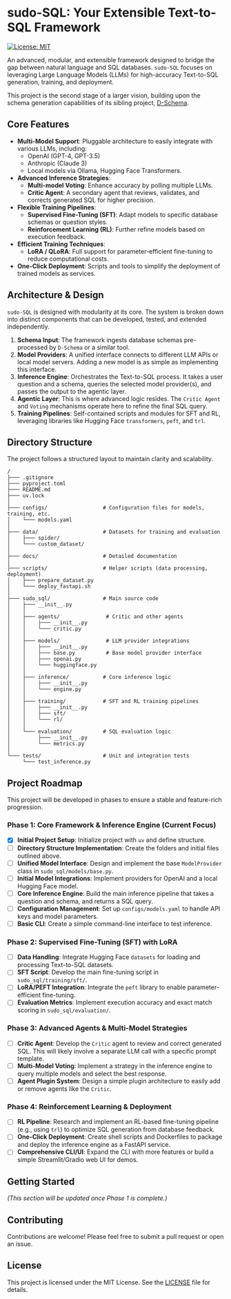 # sudo-SQL: Your Extensible Text-to-SQL Framework

[![License: MIT](https://img.shields.io/badge/License-MIT-yellow.svg)](https://opensource.org/licenses/MIT)

An advanced, modular, and extensible framework designed to bridge the gap between natural language and SQL databases. `sudo-SQL` focuses on leveraging Large Language Models (LLMs) for high-accuracy Text-to-SQL generation, training, and deployment.

This project is the second stage of a larger vision, building upon the schema generation capabilities of its sibling project, [D-Schema](https://github.com/sido-meet/D-Schema).

## Core Features

-   **Multi-Model Support**: Pluggable architecture to easily integrate with various LLMs, including:
    -   OpenAI (GPT-4, GPT-3.5)
    -   Anthropic (Claude 3)
    -   Local models via Ollama, Hugging Face Transformers.
-   **Advanced Inference Strategies**:
    -   **Multi-model Voting**: Enhance accuracy by polling multiple LLMs.
    -   **Critic Agent**: A secondary agent that reviews, validates, and corrects generated SQL for higher precision.
-   **Flexible Training Pipelines**:
    -   **Supervised Fine-Tuning (SFT)**: Adapt models to specific database schemas or question styles.
    -   **Reinforcement Learning (RL)**: Further refine models based on execution feedback.
-   **Efficient Training Techniques**:
    -   **LoRA / QLoRA**: Full support for parameter-efficient fine-tuning to reduce computational costs.
-   **One-Click Deployment**: Scripts and tools to simplify the deployment of trained models as services.

## Architecture & Design

`sudo-SQL` is designed with modularity at its core. The system is broken down into distinct components that can be developed, tested, and extended independently.

1.  **Schema Input**: The framework ingests database schemas pre-processed by `D-Schema` or a similar tool.
2.  **Model Providers**: A unified interface connects to different LLM APIs or local model servers. Adding a new model is as simple as implementing this interface.
3.  **Inference Engine**: Orchestrates the Text-to-SQL process. It takes a user question and a schema, queries the selected model provider(s), and passes the output to the agentic layer.
4.  **Agentic Layer**: This is where advanced logic resides. The `Critic Agent` and `Voting` mechanisms operate here to refine the final SQL query.
5.  **Training Pipelines**: Self-contained scripts and modules for SFT and RL, leveraging libraries like Hugging Face `transformers`, `peft`, and `trl`.

## Directory Structure

The project follows a structured layout to maintain clarity and scalability.

```
/
├─── .gitignore
├─── pyproject.toml
├─── README.md
├─── uv.lock
│
├─── configs/                  # Configuration files for models, training, etc.
│    └─── models.yaml
│
├─── data/                     # Datasets for training and evaluation
│    ├─── spider/
│    └─── custom_dataset/
│
├─── docs/                     # Detailed documentation
│
├─── scripts/                  # Helper scripts (data processing, deployment)
│    ├─── prepare_dataset.py
│    └─── deploy_fastapi.sh
│
├─── sudo_sql/                 # Main source code
│    ├─── __init__.py
│    │
│    ├─── agents/               # Critic and other agents
│    │    ├─── __init__.py
│    │    └─── critic.py
│    │
│    ├─── models/               # LLM provider integrations
│    │    ├─── __init__.py
│    │    ├─── base.py          # Base model provider interface
│    │    ├─── openai.py
│    │    └─── huggingface.py
│    │
│    ├─── inference/           # Core inference logic
│    │    ├─── __init__.py
│    │    └─── engine.py
│    │
│    ├─── training/            # SFT and RL training pipelines
│    │    ├─── __init__.py
│    │    ├─── sft/
│    │    └─── rl/
│    │
│    └─── evaluation/          # SQL evaluation logic
│         ├─── __init__.py
│         └─── metrics.py
│
└─── tests/                    # Unit and integration tests
     └─── test_inference.py
```

## Project Roadmap

This project will be developed in phases to ensure a stable and feature-rich progression.

### Phase 1: Core Framework & Inference Engine (Current Focus)

-   [x] **Initial Project Setup**: Initialize project with `uv` and define structure.
-   [ ] **Directory Structure Implementation**: Create the folders and initial files outlined above.
-   [ ] **Unified Model Interface**: Design and implement the base `ModelProvider` class in `sudo_sql/models/base.py`.
-   [ ] **Initial Model Integrations**: Implement providers for OpenAI and a local Hugging Face model.
-   [ ] **Core Inference Engine**: Build the main inference pipeline that takes a question and schema, and returns a SQL query.
-   [ ] **Configuration Management**: Set up `configs/models.yaml` to handle API keys and model parameters.
-   [ ] **Basic CLI**: Create a simple command-line interface to test inference.

### Phase 2: Supervised Fine-Tuning (SFT) with LoRA

-   [ ] **Data Handling**: Integrate Hugging Face `datasets` for loading and processing Text-to-SQL datasets.
-   [ ] **SFT Script**: Develop the main fine-tuning script in `sudo_sql/training/sft/`.
-   [ ] **LoRA/PEFT Integration**: Integrate the `peft` library to enable parameter-efficient fine-tuning.
-   [ ] **Evaluation Metrics**: Implement execution accuracy and exact match scoring in `sudo_sql/evaluation/`.

### Phase 3: Advanced Agents & Multi-Model Strategies

-   [ ] **Critic Agent**: Develop the `Critic` agent to review and correct generated SQL. This will likely involve a separate LLM call with a specific prompt template.
-   [ ] **Multi-Model Voting**: Implement a strategy in the inference engine to query multiple models and select the best response.
-   [ ] **Agent Plugin System**: Design a simple plugin architecture to easily add or remove agents like the `Critic`.

### Phase 4: Reinforcement Learning & Deployment

-   [ ] **RL Pipeline**: Research and implement an RL-based fine-tuning pipeline (e.g., using `trl`) to optimize SQL generation from database feedback.
-   [ ] **One-Click Deployment**: Create shell scripts and Dockerfiles to package and deploy the inference engine as a FastAPI service.
-   [ ] **Comprehensive CLI/UI**: Expand the CLI with more features or build a simple Streamlit/Gradio web UI for demos.

## Getting Started

*(This section will be updated once Phase 1 is complete.)*

## Contributing

Contributions are welcome! Please feel free to submit a pull request or open an issue.

## License

This project is licensed under the MIT License. See the [LICENSE](LICENSE) file for details.